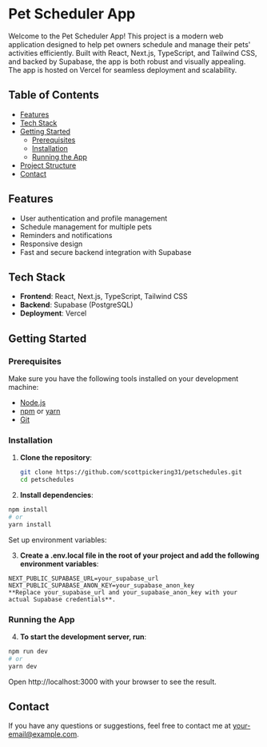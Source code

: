 # Pet Scheduler App



Welcome to the Pet Scheduler App! This project is a modern web application designed to help pet owners schedule and manage their pets' activities efficiently. Built with React, Next.js, TypeScript, and Tailwind CSS, and backed by Supabase, the app is both robust and visually appealing. The app is hosted on Vercel for seamless deployment and scalability.

## Table of Contents

- [Features](#features)
- [Tech Stack](#tech-stack)
- [Getting Started](#getting-started)
  - [Prerequisites](#prerequisites)
  - [Installation](#installation)
  - [Running the App](#running-the-app)
- [Project Structure](#project-structure)
- [Contact](#contact)

## Features

- User authentication and profile management
- Schedule management for multiple pets
- Reminders and notifications
- Responsive design
- Fast and secure backend integration with Supabase

## Tech Stack

- **Frontend**: React, Next.js, TypeScript, Tailwind CSS
- **Backend**: Supabase (PostgreSQL)
- **Deployment**: Vercel

## Getting Started

### Prerequisites

Make sure you have the following tools installed on your development machine:

- [Node.js](https://nodejs.org/en/download/)
- [npm](https://www.npmjs.com/get-npm) or [yarn](https://yarnpkg.com/getting-started/install)
- [Git](https://git-scm.com/book/en/v2/Getting-Started-Installing-Git)

### Installation

1. **Clone the repository**:
   ```bash
   git clone https://github.com/scottpickering31/petschedules.git
   cd petschedules

2. **Install dependencies**:

```bash
npm install
# or
yarn install
```
Set up environment variables:

3. **Create a .env.local file in the root of your project and add the following environment variables**:

```env
NEXT_PUBLIC_SUPABASE_URL=your_supabase_url
NEXT_PUBLIC_SUPABASE_ANON_KEY=your_supabase_anon_key
**Replace your_supabase_url and your_supabase_anon_key with your actual Supabase credentials**.
```

### Running the App
4. **To start the development server, run**:

```bash
npm run dev
# or
yarn dev
```
Open http://localhost:3000 with your browser to see the result.

## Contact
If you have any questions or suggestions, feel free to contact me at your-email@example.com.
